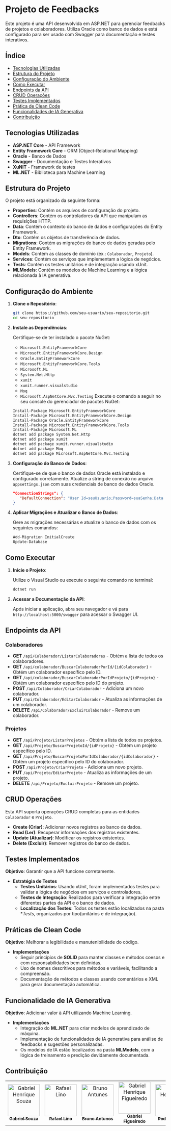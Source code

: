 # Projeto de Feedbacks

Este projeto é uma API desenvolvida em ASP.NET para gerenciar feedbacks de projetos e colaboradores. Utiliza Oracle como banco de dados e está configurado para ser usado com Swagger para documentação e testes interativos.

## Índice

- [Tecnologias Utilizadas](#tecnologias-utilizadas)
- [Estrutura do Projeto](#estrutura-do-projeto)
- [Configuração do Ambiente](#configuração-do-ambiente)
- [Como Executar](#como-executar)
- [Endpoints da API](#endpoints-da-api)
- [CRUD Operações](#crud-operações)
- [Testes Implementados](#testes-implementados)
- [Prática de Clean Code]()
- [Funcionalidades de IA Generativa]()
- [Contribuição](#contribuição)

## Tecnologias Utilizadas

- **ASP.NET Core** - API Framework
- **Entity Framework Core** - ORM (Object-Relational Mapping)
- **Oracle** - Banco de Dados
- **Swagger** - Documentação e Testes Interativos
- **XuNIT** - Framework de testes
- **ML.NET** - Biblioteca para Machine Learning

## Estrutura do Projeto

O projeto está organizado da seguinte forma:

- **Properties**: Contém os arquivos de configuração do projeto.
- **Controllers**: Contém os controladores da API que manipulam as requisições HTTP.
- **Data**: Contém o contexto do banco de dados e configurações do Entity Framework.
- **Dto**: Contém os objetos de transferência de dados.
- **Migrations**: Contém as migrações do banco de dados geradas pelo Entity Framework.
- **Models**: Contém as classes de domínio (ex.: `Colaborador`, `Projeto`).
- **Services**: Contém os serviços que implementam a lógica de negócios.
- **Tests**: Contém os testes unitários e de integração usando xUnit.
- **MLModels**: Contém os modelos de Machine Learning e a lógica relacionada à IA generativa.

## Configuração do Ambiente

1. **Clone o Repositório**:
   ```bash
   git clone https://github.com/seu-usuario/seu-repositorio.git
   cd seu-repositorio
   ```

2. **Instale as Dependências**:

   Certifique-se de ter instalado o pacote NuGet:
   - `Microsoft.EntityFrameworkCore`
   - `Microsoft.EntityFrameworkCore.Design`
   - `Oracle.EntityFrameworkCore`
   - `Microsoft.EntityFrameworkCore.Tools`
   - `Microsoft.ML`
   - `System.Net.Http`
   - `xunit`
   - `xunit.runner.visualstudio`
   - `Moq`
   - `Microsoft.AspNetCore.Mvc.Testing`
   Execute o comando a seguir no seu console do gerenciador de pacotes NuGet:
   ```bash
   Install-Package Microsoft.EntityFrameworkCore
   Install-Package Microsoft.EntityFrameworkCore.Design
   Install-Package Oracle.EntityFrameworkCore
   Install-Package Microsoft.EntityFrameworkCore.Tools
   Install-Package Microsoft.ML
   dotnet add package System.Net.Http
   dotnet add package xunit
   dotnet add package xunit.runner.visualstudio
   dotnet add package Moq
   dotnet add package Microsoft.AspNetCore.Mvc.Testing
   ```

3. **Configuração do Banco de Dados**:

   Certifique-se de que o banco de dados Oracle está instalado e configurado corretamente. Atualize a string de conexão no arquivo `appsettings.json` com suas credenciais de banco de dados Oracle.

   ```json
   "ConnectionStrings": {
      "DefaultConnection": "User Id=seuUsuario;Password=suaSenha;Data Source=suaFonteDeDados"
   }
   ```

4. **Aplicar Migrações e Atualizar o Banco de Dados**:

   Gere as migrações necessárias e atualize o banco de dados com os seguintes comandos:

   ```bash
   Add-Migration InitialCreate
   Update-Database
   ```

## Como Executar

1. **Inicie o Projeto**:

   Utilize o Visual Studio ou execute o seguinte comando no terminal:

   ```bash
   dotnet run
   ```

2. **Acessar a Documentação da API**:

   Após iniciar a aplicação, abra seu navegador e vá para `http://localhost:5000/swagger` para acessar o Swagger UI.

## Endpoints da API

### **Colaboradores**

- **GET** `/api/Colaborador/ListarColaboradores` - Obtém a lista de todos os colaboradores.
- **GET** `/api/colaborador/BuscarColaboradorPorId/{idColaborador}` - Obtém um colaborador específico pelo ID.
- **GET** `/api/colaborador/BuscarColaboradorPorIdProjeto/{idProjeto}` - Obtém um colaborador específico pelo ID do projeto.
- **POST** `/api/Colaborador/CriarColaborador` - Adiciona um novo colaborador.
- **PUT** `/api/Colaborador/EditarColaborador` - Atualiza as informações de um colaborador.
- **DELETE** `/api/Colaborador/ExcluirColaborador` - Remove um colaborador.

### **Projetos**

- **GET** `/api/Projeto/ListarProjetos` - Obtém a lista de todos os projetos.
- **GET** `/api/Projeto/BuscarProjetoId/{idProjeto}` - Obtém um projeto específico pelo ID.
- **GET** `/api/Projeto/BuscarProjetoPorIdColaborador/{idColaborador}` - Obtém um projeto específico pelo ID do colaborador.
- **POST** `/api/Projeto/CriarProjeto` - Adiciona um novo projeto.
- **PUT** `/api/Projeto/EditarProjeto` - Atualiza as informações de um projeto.
- **DELETE** `/api/Projeto/ExcluirProjeto` - Remove um projeto.

## CRUD Operações

Esta API suporta operações CRUD completas para as entidades `Colaborador` e `Projeto`.

- **Create (Criar)**: Adicionar novos registros ao banco de dados.
- **Read (Ler)**: Recuperar informações dos registros existentes.
- **Update (Atualizar)**: Modificar os registros existentes.
- **Delete (Excluir)**: Remover registros do banco de dados.

## Testes Implementados

**Objetivo**: Garantir que a API funcione corretamente.

- **Estratégia de Testes**
   - **Testes Unitários**: Usando xUnit, foram implementados testes para validar a lógica de negócios em serviços e controladores.
   - **Testes de Integração**: Realizados para verificar a integração entre diferentes partes da API e o banco de dados.
   - **Localização dos Testes**: Todos os testes estão localizados na pasta **Tests*, organizados por tipo(unitários e de integração).

## Práticas de Clean Code

**Objetivo**: Melhorar a legibilidade e manutenibilidade do código.

   - **Implementações**
     - Seguir princípios de **SOLID** para manter classes e métodos coesos e com responsabilidades bem definidas.
     - Uso de nomes descritivos para métodos e variáveis, facilitando a compreensão.
     - Documentação de métodos e classes usando comentários e XML para gerar documentação automática.

## Funcionalidade de IA Generativa

**Objetivo**: Adicionar valor à API utilizando Machine Learning.

   - **Implementações**
        - Integração do **ML.NET** para criar modelos de aprendizado de máquina.
        - Implementação de funcionalidades de IA generativa para análise de feedbacks e sugestões personalizadas.
        - Os modelos de IA estão localizados na pasta **MLModels**, com a lógica de treinamento e predição devidamente documentada.
## Contribuição

<table>
  <tr>
        <td align="center">
      <a href="https://github.com/Bielhsn" title="Perfil Gabriel Henrique Souza">
        <img src="https://avatars.githubusercontent.com/u/113404490?v=4" width="100px;" alt="Gabriel Henrique Souza"/><br>
        <sub>
          <b>Gabriel Souza</b>
        </sub>
      </a>
    </td>
    <td align="center">
      <a href="https://github.com/rafak7" title="Perfil Rafael Lino">
        <img src="https://avatars.githubusercontent.com/u/126628341?v=4" width="100px;" alt="Rafael Lino"/><br>
        <sub>
          <b>Rafael Lino</b>
        </sub>
      </a>
    </td>
    <td align="center">
      <a href="https://github.com/bruno1098" title="Perfil Bruno Antunes">
        <img src="https://avatars.githubusercontent.com/u/115303980?v=4" width="100px;" alt="Bruno Antunes"/><br>
        <sub>
          <b>Bruno Antunes</b>
        </sub>
      </a>
    </td>
    <td align="center">
      <a href="https://github.com/B1el-Henr1" title="Perfil Gabriel Henrique Figueiredo">
        <img src="https://avatars.githubusercontent.com/u/160192324?v=4" width="100px;" alt="Gabriel Henrique Figueiredo"/><br>
        <sub>
          <b>Gabriel Figueiredo</b>
        </sub>
      </a>
    </td>
     <td align="center">
      <a href="https://github.com/Pedro-Ferrari" title="Perfil Pedro Henrique">
        <img src="https://avatars.githubusercontent.com/u/126732959?v=4" width="100px;" alt="Pedro Henrique"/><br>
        <sub>
          <b>Pedro Ferrari</b>
        </sub>
      </a>
    </td>
  </tr>
</table>

